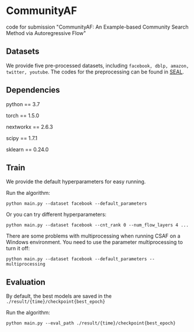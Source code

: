 # CommunityAF

code for submission "CommunityAF: An Example-based Community Search Method via Autoregressive Flow"

## Datasets

We provide five pre-processed datasets, including `facebook, dblp, amazon, twitter, youtube`.  The codes for the preprocessing  can be found in [SEAL](https://github.com/FDUDSDE/SEAL).

## Dependencies

 python == 3.7
 
 torch == 1.5.0

nextworkx == 2.6.3

scipy == 1.7.1

sklearn == 0.24.0

## Train


 

We provide the default hyperparameters for easy running.

Run the algorithm:
```
python main.py --dataset facebook --default_parameters
```
Or you can try different hyperparameters:
```
python main.py --dataset facebook --cnt_rank 0 --num_flow_layers 4 ... 
```
There are some problems with multiprocessing when running CSAF on a Windows environment. You need to use the parameter multiprocessing to turn it off:
```
python main.py --dataset facebook --default_parameters --multiprocessing
```

## Evaluation

By default, the best models are saved in the `./result/{time}/checkpoint{best_epoch}`

Run the algorithm:

```
python main.py --eval_path ./result/{time}/checkpoint{best_epoch}
```
 



